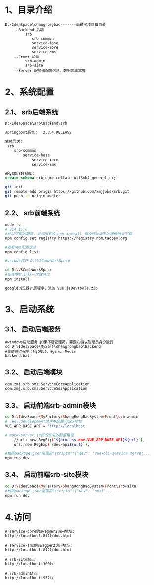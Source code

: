 

# 1、目录介绍

```
D:\IdeaSpace\shangrongbao-------尚融宝项目根目录
	--Backend 后端
		 srb
 			srb-common
 			service-base
 			service-core
 			service-sms
	--Front 前端
		 srb-admin
		 srb-site
	--Server 服务器配置信息、数据库脚本等

```





# 2、系统配置

## 2.1、 srb后端系统

```bash
D:\IdeaSpace\srb\Backend\srb
```

```bash
springboot版本：  2.3.4.RELEASE
```

```bash
依赖层次：
 srb
 	srb-common
 		service-base
 			service-core
 			service-sms
```

```sql
#MySQL8数据库： 
create schema srb_core collate utf8mb4_general_ci;
```

```bash
git init
git remote add origin https://github.com/zmjjobs/srb.git
git push -u origin master
```



## 2.2、 srb前端系统

```bash
node -v
# v14.15.0
#经过下面的配置，以后所有的 npm install 都会经过淘宝的镜像地址下载
npm config set registry https://registry.npm.taobao.org 

#查看npm配置信息
npm config list

#vscode打开 D:\VSCodeWorkSpace

cd D:\VSCodeWorkSpace
#安装NPM,运行一次就可以
npm install

google浏览器扩展程序，添加 Vue.jsDevtools.zip
```





# 3、启动系统

## 3.1、 启动后端服务

```shell
#windows启动服务 如果不是管理员，需要右键以管理员身份运行
cd D:\IdeaSpace\MySelf\shangrongbao\Backend
#目前运行程序：MySQL8、Nginx、Redis
backend.bat
```



## 3.2、 启动后端模块

```bash
com.zmj.srb.sms.ServiceCoreApplication
com.zmj.srb.sms.ServiceSmsApplication
```



## 3.3、 启动前端srb-admin模块

```bash
cd D:\IdeaSpace\MyFactory\ShangRongBaoSystem\Front\srb-admin
# .env.development文件中配置nginx地址
VUE_APP_BASE_API = 'http://localhost'

# mock-server.js修改原来的配置路径
    //url: new RegExp(`${process.env.VUE_APP_BASE_API}${url}`),
    url: new RegExp(`/dev-api${url}`),

#根据package.json里面的"scripts":{"dev": "vue-cli-service serve"...
npm run dev
```



## 3.4、 启动前端srb-site模块

```bash
cd D:\IdeaSpace\MyFactory\ShangRongBaoSystem\Front\srb-site
#根据package.json里面的"scripts":{"dev": "nuxt"...
npm run dev
```

# 4.访问

```http
# service-core的swagger2访问地址:
http://localhost:8110/doc.html
```

```http
# service-sms的swagger2访问地址:
http://localhost:8120/doc.html
```

```http
# srb-site站点
http://localhost:3000/
```

```http
# srb-admin站点
http://localhost:9528/
```

